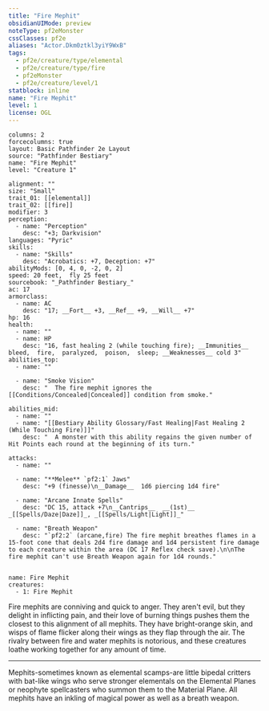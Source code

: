 ```yaml
---
title: "Fire Mephit"
obsidianUIMode: preview
noteType: pf2eMonster
cssClasses: pf2e
aliases: "Actor.Dkm0ztkl3yiY9WxB" 
tags:
  - pf2e/creature/type/elemental
  - pf2e/creature/type/fire
  - pf2eMonster
  - pf2e/creature/level/1
statblock: inline
name: "Fire Mephit"
level: 1
license: OGL
---
```


```statblock
columns: 2
forcecolumns: true
layout: Basic Pathfinder 2e Layout
source: "Pathfinder Bestiary"
name: "Fire Mephit"
level: "Creature 1"

alignment: ""
size: "Small"
trait_01: [[elemental]]
trait_02: [[fire]]
modifier: 3
perception:
  - name: "Perception"
    desc: "+3; Darkvision"
languages: "Pyric"
skills:
  - name: "Skills"
    desc: "Acrobatics: +7, Deception: +7"
abilityMods: [0, 4, 0, -2, 0, 2]
speed: 20 feet,  fly 25 feet
sourcebook: "_Pathfinder Bestiary_"
ac: 17
armorclass:
  - name: AC
    desc: "17; __Fort__ +3, __Ref__ +9, __Will__ +7"
hp: 16
health:
  - name: ""
  - name: HP
    desc: "16, fast healing 2 (while touching fire); __Immunities__  bleed,  fire,  paralyzed,  poison,  sleep; __Weaknesses__ cold 3"
abilities_top:
  - name: ""

  - name: "Smoke Vision"
    desc: "  The fire mephit ignores the [[Conditions/Concealed|Concealed]] condition from smoke."

abilities_mid:
  - name: ""
  - name: "[[Bestiary Ability Glossary/Fast Healing|Fast Healing 2 (While Touching Fire)]]"
    desc: "  A monster with this ability regains the given number of Hit Points each round at the beginning of its turn."

attacks:
  - name: ""

  - name: "**Melee** `pf2:1` Jaws"
    desc: "+9 (finesse)\n__Damage__  1d6 piercing 1d4 fire"

  - name: "Arcane Innate Spells"
    desc: "DC 15, attack +7\n__Cantrips__  __(1st)__ _[[Spells/Daze|Daze]]_, _[[Spells/Light|Light]]_"

  - name: "Breath Weapon"
    desc: "`pf2:2` (arcane,fire) The fire mephit breathes flames in a 15-foot cone that deals 2d4 fire damage and 1d4 persistent fire damage to each creature within the area (DC 17 Reflex check save).\n\nThe fire mephit can't use Breath Weapon again for 1d4 rounds."
 
```

```encounter-table
name: Fire Mephit
creatures:
  - 1: Fire Mephit
```



Fire mephits are conniving and quick to anger. They aren't evil, but they delight in inflicting pain, and their love of burning things pushes them the closest to this alignment of all mephits. They have bright-orange skin, and wisps of flame flicker along their wings as they flap through the air. The rivalry between fire and water mephits is notorious, and these creatures loathe working together for any amount of time.

* * *

Mephits-sometimes known as elemental scamps-are little bipedal critters with bat-like wings who serve stronger elementals on the Elemental Planes or neophyte spellcasters who summon them to the Material Plane. All mephits have an inkling of magical power as well as a breath weapon.
